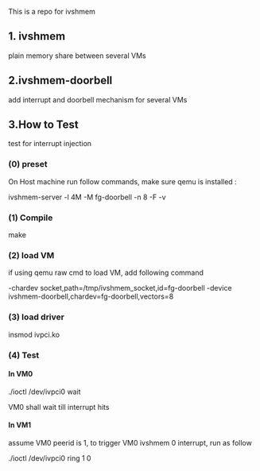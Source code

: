 This is a repo for ivshmem

## 1. ivshmem
plain memory share between several VMs


## 2.ivshmem-doorbell
add interrupt and doorbell mechanism for several VMs


## 3.How to Test
test for interrupt injection

### (0) preset
On Host machine run follow commands, make sure qemu is installed :

ivshmem-server -l 4M -M fg-doorbell -n 8 -F -v


### (1) Compile

make

### (2) load VM
if using qemu raw cmd to load VM, add following command

-chardev socket,path=/tmp/ivshmem_socket,id=fg-doorbell
-device ivshmem-doorbell,chardev=fg-doorbell,vectors=8

### (3) load driver

insmod ivpci.ko

### (4) Test 

#### In VM0

./ioctl /dev/ivpci0 wait

VM0 shall wait till interrupt hits

#### In VM1
assume VM0 peerid is 1, to trigger VM0 ivshmem 0 interrupt, run as follow

./ioctl /dev/ivpci0 ring 1 0
